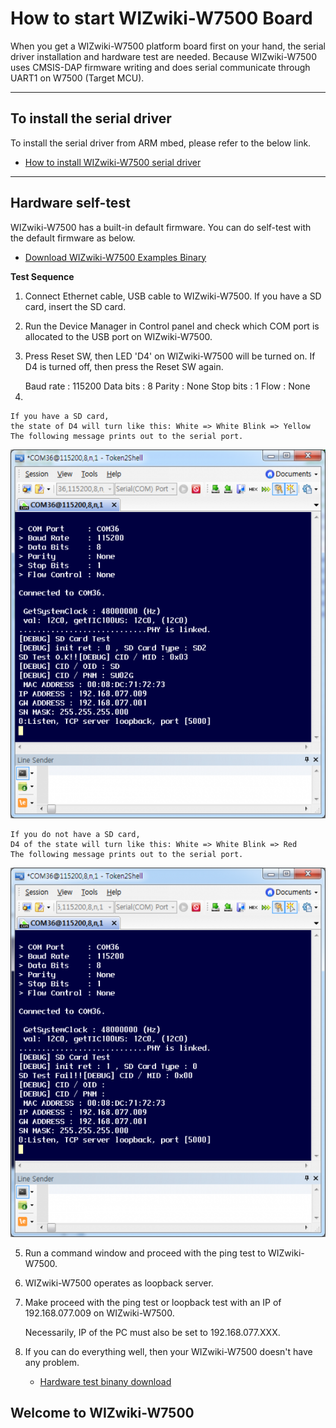 # How to start WIZwiki-W7500 Board

When you get a WIZwiki-W7500 platform board first on your hand, the
serial driver installation and hardware test are needed. Because
WIZwiki-W7500 uses CMSIS-DAP firmware writing and does serial
communicate through UART1 on W7500 (Target MCU).  

-----

## To install the serial driver

To install the serial driver from ARM mbed, please refer to the below
link.

   * [How to install WIZwiki-W7500 serial driver](How_to_install_WIZwiki_W7500_serial_driver.md)

-----

## Hardware self-test

WIZwiki-W7500 has a built-in default firmware. You can do self-test with
the default firmware as below.

   * [Download WIZwiki-W7500 Examples Binary](Download_WIZwiki_W7500_Examples_Binary.md)

**Test Sequence**

1. Connect Ethernet cable, USB cable to WIZwiki-W7500. If you have a SD
card, insert the SD card.

2. Run the Device Manager in Control panel and check which COM port is
allocated to the USB port on WIZwiki-W7500.

3. Press Reset SW, then LED 'D4' on WIZwiki-W7500 will be turned on. If
D4 is turned off, then press the Reset SW again.

    <Serial setting>
    Baud rate : 115200
    Data bits : 8
    Parity : None
    Stop bits : 1
    Flow : None
    
4.

    If you have a SD card,
    the state of D4 will turn like this: White => White Blink => Yellow
    The following message prints out to the serial port.

![Messages in case of a SD card inserted](/img/products/w7500/overview/wizwiki_serial_ok.png)

    If you do not have a SD card,
    D4 of the state will turn like this: White => White Blink => Red
    The following message prints out to the serial port.

![Message in case of a SD card not inserted](/img/products/w7500/overview/wizwiki_serial_sdcard.png)

5. Run a command window and proceed with the ping test to
WIZwiki-W7500.

6. WIZwiki-W7500 operates as loopback server.

7. Make proceed with the ping test or loopback test with an IP of
192.168.077.009 on WIZwiki-W7500.

    Necessarily, IP of the PC must also be set to 192.168.077.XXX.

8. If you can do everything well, then your WIZwiki-W7500 doesn't have
any problem.

   * [Hardware test binany download](/img/products/w7500/overview/w7500x_wztoe_manu.zip)



## Welcome to WIZwiki-W7500
